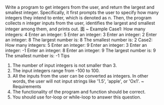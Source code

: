 Write a program to get integers from the user, and return the largest and smallest integer. Specifically, it first prompts the user to specify how many integers they intend to enter, which is denoted as n. Then, the program collects n integer inputs from the user, identifies the largest and smallest integer among them, and prints out.
面
~ Example
Case1:
How many integers: 4
Enter an integer: 5
Enter an integer: 3
Enter an integer: 2
Enter an integer: 8
The largest number is: 8
The smallest number is: 2
Case2:
How many integers: 5
Enter an integer: 9
Enter an integer: 3
Enter an integer: -1
Enter an integer: 8
Enter an integer: 9
The largest number is: 9
The smallest number is: -1
Tips
1. The number of input integers is not smaller than 3.
2. The input integers range from -100 to 100.
3. All the inputs from the user can be converted as integers. In other words, the user will not input strings like '1.5', 'apple', or 'Ox1'.
~ Requirements
1. The functionality of the program and function should be correct.
2. You should use for-loop or while-loop to answer this question.

<!---
kenpppppppppa/kenpppppppppa is a ✨ special ✨ repository because its `README.md` (this file) appears on your GitHub profile.
You can click the Preview link to take a look at your changes.
--->
